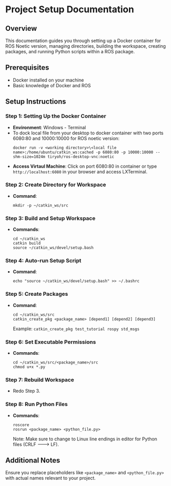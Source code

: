 
# Project Setup Documentation

## Overview
This documentation guides you through setting up a Docker container for ROS Noetic version, managing directories, building the workspace, creating packages, and running Python scripts within a ROS package.

## Prerequisites
- Docker installed on your machine
- Basic knowledge of Docker and ROS

## Setup Instructions

### Step 1: Setting Up the Docker Container
- **Environment**: Windows - Terminal 
- To dock local file from your desktop to docker container with two ports 6080:80 and 10000:10000 for ROS noetic version:
  ```
  docker run -v <working directory>\<local file name>:/home/ubuntu/catkin_ws:cached -p 6080:80 -p 10000:10000 --shm-size=1024m tiryoh/ros-desktop-vnc:noetic
  ```
- **Access Virtaul Machine**: Click on port 6080:80 in container or type `http://localhost:6080` in your browser and access LXTerminal.

### Step 2: Create Directory for Workspace
- **Command**:
  ```
  mkdir -p ~/catkin_ws/src
  ```

### Step 3: Build and Setup Workspace
- **Commands**:
  ```
  cd ~/catkin_ws
  catkin build
  source ~/catkin_ws/devel/setup.bash
  ```

### Step 4: Auto-run Setup Script
- **Command**:
  ```
  echo "source ~/catkin_ws/devel/setup.bash" >> ~/.bashrc
  ```

### Step 5: Create Packages
- **Command**:
  ```
  cd ~/catkin_ws/src
  catkin_create_pkg <package_name> [depend1] [depend2] [depend3]
  ```
  Example: `catkin_create_pkg test_tutorial rospy std_msgs`

### Step 6: Set Executable Permissions
- **Commands**:
  ```
  cd ~/catkin_ws/src/<package_name>/src
  chmod u+x *.py
  ```

### Step 7: Rebuild Workspace
- Redo Step 3.

### Step 8: Run Python Files
- **Commands**:
  ```
  roscore
  rosrun <package_name> <python_file.py>
  ```
  Note: Make sure to change to Linux line endings in editor for Python files (CRLF ---> LF).

## Additional Notes
Ensure you replace placeholders like `<package_name>` and `<python_file.py>` with actual names relevant to your project.
